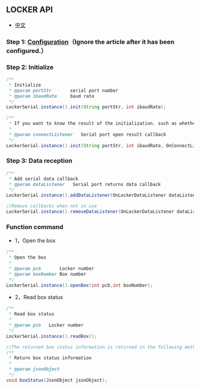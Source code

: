 ## LOCKER API
- [中文](https://github.com/Acccord/AndroidSerialPort/blob/master/doc/LockerApi.md)

### Step 1: [Configuration](https://github.com/Acccord/AndroidSerialPort/blob/master/README-en.md)（Ignore the article after it has been configured.）

### Step 2: Initialize
``` java
/**
 * Initialize
 * @param portStr       serial port number
 * @param ibaudRate     baud rate
 */
LockerSerial.instance().init(String portStr, int ibaudRate);

/**
 * If you want to know the result of the initialization, such as whether the initialization is successful, you can write
 *
 * @param connectListener   Serial port open result callback
 */
LockerSerial.instance().init(String portStr, int ibaudRate, OnConnectListener connectListener);
```

### Step 3: Data reception
``` java
/**
 * Add serial data callback
 * @param dataListener   Serial port returns data callback
 */
LockerSerial.instance().addDataListener(OnLockerDataListener dataListener);

//Remove callbacks when not in use
LockerSerial.instance().removeDataListener(OnLockerDataListener dataListener);
```

### Function command
- 1，Open the box
``` java
/**
 * Open the box
 *
 * @param pcb       Locker number
 * @param boxNumber Box number
 */
LockerSerial.instance().openBox(int pcb,int boxNumber);
```

- 2，Read box status
``` java
/**
 * Read box status
 *
 * @param pcb   Locker number
 */
LockerSerial.instance().readBox();

//The returned box status information is returned in the following method of OnLockerDataListener
/**
 * Return box status information
 *
 * @param jsonObject
 */
void boxStatus(JsonObject jsonObject);
```
